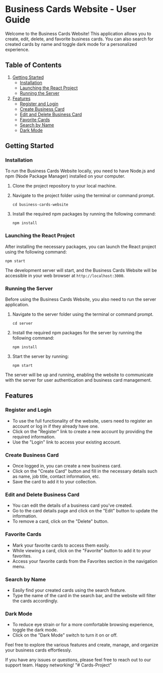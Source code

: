 # Business Cards Website - User Guide

Welcome to the Business Cards Website! This application allows you to create, edit, delete, and favorite business cards. You can also search for created cards by name and toggle dark mode for a personalized experience.

## Table of Contents

1. [Getting Started](#getting-started)
   - [Installation](#installation)
   - [Launching the React Project](#launching-the-react-project)
   - [Running the Server](#running-the-server)
2. [Features](#features)
   - [Register and Login](#register-and-login)
   - [Create Business Card](#create-business-card)
   - [Edit and Delete Business Card](#edit-and-delete-business-card)
   - [Favorite Cards](#favorite-cards)
   - [Search by Name](#search-by-name)
   - [Dark Mode](#dark-mode)

## Getting Started

### Installation

To run the Business Cards Website locally, you need to have Node.js and npm (Node Package Manager) installed on your computer.

1. Clone the project repository to your local machine.
2. Navigate to the project folder using the terminal or command prompt.

   ```
   cd business-cards-website
   ```

3. Install the required npm packages by running the following command:

   ```
   npm install
   ```

### Launching the React Project

After installing the necessary packages, you can launch the React project using the following command:

```
npm start
```

The development server will start, and the Business Cards Website will be accessible in your web browser at `http://localhost:3000`.

### Running the Server

Before using the Business Cards Website, you also need to run the server application.

1. Navigate to the server folder using the terminal or command prompt.

   ```
   cd server
   ```

2. Install the required npm packages for the server by running the following command:

   ```
   npm install
   ```

3. Start the server by running:

   ```
   npm start
   ```

The server will be up and running, enabling the website to communicate with the server for user authentication and business card management.

## Features

### Register and Login

- To use the full functionality of the website, users need to register an account or log in if they already have one.
- Click on the "Register" link to create a new account by providing the required information.
- Use the "Login" link to access your existing account.

### Create Business Card

- Once logged in, you can create a new business card.
- Click on the "Create Card" button and fill in the necessary details such as name, job title, contact information, etc.
- Save the card to add it to your collection.

### Edit and Delete Business Card

- You can edit the details of a business card you've created.
- Go to the card details page and click on the "Edit" button to update the information.
- To remove a card, click on the "Delete" button.

### Favorite Cards

- Mark your favorite cards to access them easily.
- While viewing a card, click on the "Favorite" button to add it to your favorites.
- Access your favorite cards from the Favorites section in the navigation menu.

### Search by Name

- Easily find your created cards using the search feature.
- Type the name of the card in the search bar, and the website will filter the cards accordingly.

### Dark Mode

- To reduce eye strain or for a more comfortable browsing experience, toggle the dark mode.
- Click on the "Dark Mode" switch to turn it on or off.

Feel free to explore the various features and create, manage, and organize your business cards effortlessly.

If you have any issues or questions, please feel free to reach out to our support team. Happy networking!
"# Cards-Project" 
